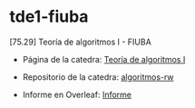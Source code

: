# tde1-fiuba
[75.29] Teoría de algoritmos I - FIUBA

* Página de la catedra: [Teoría de algoritmos I](https://algoritmos-rw.github.io/tda/)

* Repositorio de la catedra: [algoritmos-rw](https://github.com/algoritmos-rw)

* Informe en Overleaf: [Informe](https://www.overleaf.com/15022868bspksbtzctvy#/56976319/)
